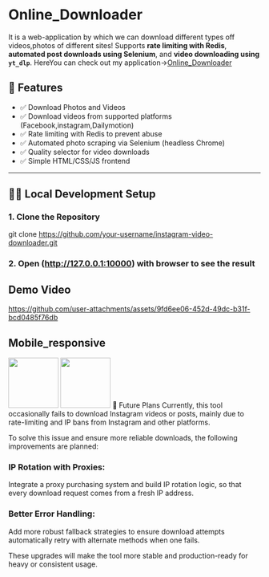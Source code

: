 # Online_Downloader
It is a web-application by which we can download different types off videos,photos of different sites!
Supports **rate limiting with Redis**, **automated post downloads using Selenium**, and **video downloading using `yt_dlp`**.
HereYou can check out my application->[Online_Downloader](https://online-downloader-i7xi.onrender.com/)

## 🚀 Features

- ✅ Download  Photos and Videos
- ✅ Download videos from supported platforms (Facebook,instagram,Dailymotion)
- ✅ Rate limiting with Redis to prevent abuse
- ✅ Automated photo scraping via Selenium (headless Chrome)
- ✅ Quality selector for video downloads
- ✅ Simple HTML/CSS/JS frontend

---

## 🧑‍💻 Local Development Setup

### 1. Clone the Repository

git clone https://github.com/your-username/instagram-video-downloader.git

### 2. Open (http://127.0.0.1:10000) with browser to see the result
 ## Demo Video

https://github.com/user-attachments/assets/9fd6ee06-452d-49dc-b31f-bcd0485f76db

 ## Mobile_responsive

<img src="https://github.com/user-attachments/assets/0458267b-c1c9-4980-81bc-e984beef763e" width="100"/>
<img src="https://github.com/user-attachments/assets/a9f9ae9b-8859-495f-bc74-7d518e30040b" width="100"/>
🧭 Future Plans
Currently, this tool occasionally fails to download Instagram videos or posts, mainly due to rate-limiting and IP bans from Instagram and other platforms.

To solve this issue and ensure more reliable downloads, the following improvements are planned:

### IP Rotation with Proxies:
Integrate a proxy purchasing system and build IP rotation logic, so that every download request comes from a fresh IP address.

### Better Error Handling:
Add more robust fallback strategies to ensure download attempts automatically retry with alternate methods when one fails.

These upgrades will make the tool more stable and production-ready for heavy or consistent usage.

